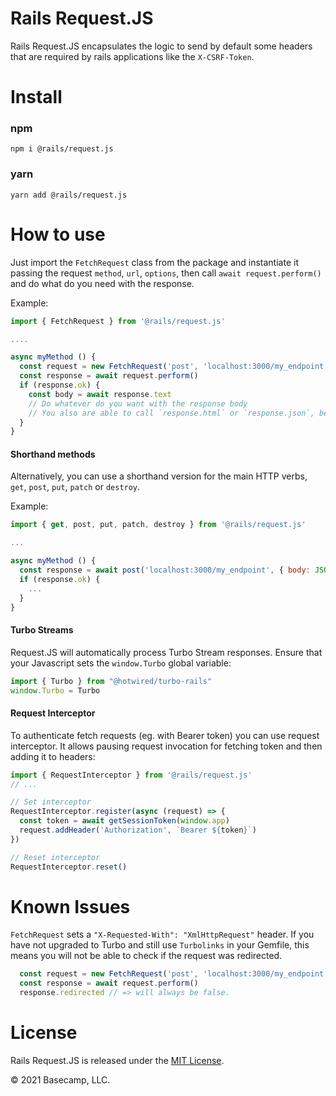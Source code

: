 # Rails Request.JS

Rails Request.JS encapsulates the logic to send by default some headers that are required by rails applications like the `X-CSRF-Token`.

# Install

### npm
```
npm i @rails/request.js
```
### yarn
```shell
yarn add @rails/request.js
```

# How to use

Just import the `FetchRequest` class from the package and instantiate it passing the request `method`, `url`, `options`,  then call `await request.perform()` and do what do you need with the response.

Example:

```js
import { FetchRequest } from '@rails/request.js'

....

async myMethod () {
  const request = new FetchRequest('post', 'localhost:3000/my_endpoint', { body: JSON.stringify({ name: 'Request.JS' }) })
  const response = await request.perform()
  if (response.ok) {
    const body = await response.text
    // Do whatever do you want with the response body
    // You also are able to call `response.html` or `response.json`, be aware that if you call `response.json` and the response contentType isn't `application/json` there will be raised an error.
  }
}
```

#### Shorthand methods

Alternatively, you can use a shorthand version for the main HTTP verbs, `get`, `post`, `put`, `patch` or `destroy`.

Example:

```js
import { get, post, put, patch, destroy } from '@rails/request.js'

...

async myMethod () {
  const response = await post('localhost:3000/my_endpoint', { body: JSON.stringify({ name: 'Request.JS' }) })
  if (response.ok) {
    ...
  }
}
```


#### Turbo Streams

Request.JS will automatically process Turbo Stream responses. Ensure that your Javascript sets the `window.Turbo` global variable:

```javascript
import { Turbo } from "@hotwired/turbo-rails"
window.Turbo = Turbo
```

#### Request Interceptor

To authenticate fetch requests (eg. with Bearer token) you can use request interceptor. It allows pausing request invocation for fetching token and then adding it to headers:

```javascript
import { RequestInterceptor } from '@rails/request.js'
// ...

// Set interceptor
RequestInterceptor.register(async (request) => {
  const token = await getSessionToken(window.app)
  request.addHeader('Authorization', `Bearer ${token}`)
})

// Reset interceptor
RequestInterceptor.reset()
```

# Known Issues

`FetchRequest` sets a `"X-Requested-With": "XmlHttpRequest"` header. If you have not upgraded to Turbo and still use `Turbolinks` in your Gemfile, this means
you will not be able to check if the request was redirected.

```js
  const request = new FetchRequest('post', 'localhost:3000/my_endpoint', { body: JSON.stringify({ name: 'Request.JS' }) })
  const response = await request.perform()
  response.redirected // => will always be false.
```

# License

Rails Request.JS is released under the [MIT License](LICENSE).

© 2021 Basecamp, LLC.
